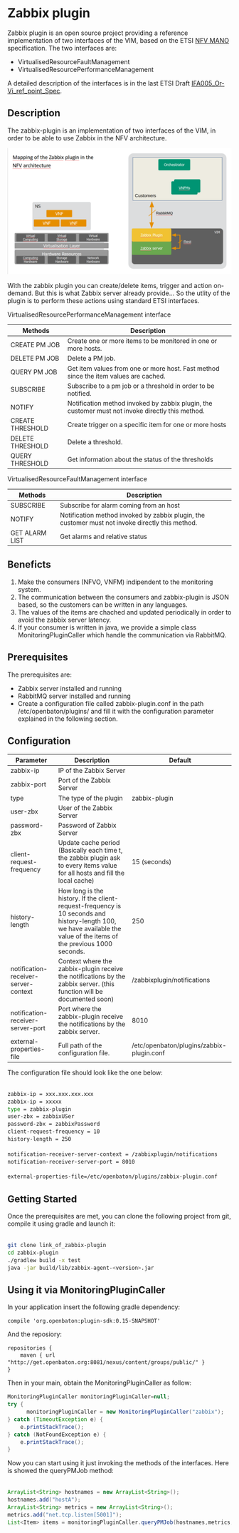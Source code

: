 # Zabbix plugin

Zabbix plugin is an open source project providing a reference implementation of two interfaces of the VIM, based on the ETSI [NFV MANO] specification.
The two interfaces are:
-   VirtualisedResourceFaultManagement
-   VirtualisedResourcePerformanceManagement

A detailed description of the interfaces is in the last ETSI Draft [IFA005_Or-Vi_ref_point_Spec].

## Description

The zabbix-plugin is an implementation of two interfaces of the VIM, in order to be able to use Zabbix in the NFV architecture.  

![Zabbix plugin architecture][zabbix-plugin-architecture]

With the zabbix plugin you can create/delete items, trigger and action on-demand. But this is what Zabbix server already provide...
So the utlity of the plugin is to perform these actions using standard ETSI interfaces.

VirtualisedResourcePerformanceManagement interface  

| Methods             | Description
| ------------------- | --------------
| CREATE PM JOB       |  Create one or more items to be monitored in one or more hosts.
| DELETE PM JOB       |  Delete a PM job.
| QUERY PM JOB        |  Get item values from one or more host. Fast method since the item values are cached.
| SUBSCRIBE           |  Subscribe to a pm job or a threshold in order to be notified.
| NOTIFY              |  Notification method invoked by zabbix plugin, the customer must not invoke directly this method.
| CREATE THRESHOLD    |  Create trigger on a specific item for one or more hosts
| DELETE THRESHOLD    |  Delete a threshold.
| QUERY THRESHOLD     |  Get information about the status of the thresholds

VirtualisedResourceFaultManagement interface  

| Methods             | Description
| ------------------- | --------------
| SUBSCRIBE           |  Subscribe for alarm coming from an host
| NOTIFY              |  Notification method invoked by zabbix plugin, the customer must not invoke directly this method.
| GET ALARM LIST      |  Get alarms and relative status

## Beneficts

1) Make the consumers (NFVO, VNFM) indipendent to the monitoring system.  
2) The communication between the consumers and zabbix-plugin is JSON based, so the customers can be written in any languages.  
3) The values of the items are chached and updated periodically in order to avoid the zabbix server latency.  
4) If your consumer is written in java, we provide a simple class MonitoringPluginCaller which handle the communication via RabbitMQ.

## Prerequisites

The prerequisites are:  

- Zabbix server installed and running  
- RabbitMQ server installed and running  
- Create a configuration file called zabbix-plugin.conf in the path /etc/openbaton/plugins/ and fill it with the
configuration parameter explained in the following section.

## Configuration

| Parameter           | Description     | Default
| ------------------- | --------------  | ----------
| zabbix-ip                             |  IP of the Zabbix Server      | 
| zabbix-port                           |  Port of the Zabbix Server    |
| type                                  |  The type of the plugin       | zabbix-plugin
| user-zbx                              |  User of the Zabbix Server    | 
| password-zbx                          |  Password of Zabbix Server    |
| client-request-frequency              |  Update cache period (Basically each time t, the zabbix plugin ask to every items value for all hosts and fill the local cache)   | 15 (seconds)
| history-length                        |  How long is the history. If the client-request-frequency is 10 seconds and history-length 100, we have available the value of the items of the previous 1000 seconds. | 250
| notification-receiver-server-context  |  Context where the zabbix-plugin receive the notifications by the zabbix server. (this function will be documented soon) | /zabbixplugin/notifications 
| notification-receiver-server-port     |  Port where the zabbix-plugin receive the notifications by the zabbix server. | 8010
| external-properties-file              |  Full path of the configuration file.  | /etc/openbaton/plugins/zabbix-plugin.conf

The configuration file should look like the one below:

```bash  

zabbix-ip = xxx.xxx.xxx.xxx
zabbix-ip = xxxxx
type = zabbix-plugin
user-zbx = zabbixUSer
password-zbx = zabbixPassword
client-request-frequency = 10
history-length = 250

notification-receiver-server-context = /zabbixplugin/notifications
notification-receiver-server-port = 8010

external-properties-file=/etc/openbaton/plugins/zabbix-plugin.conf

```

## Getting Started

Once the prerequisites are met, you can clone the following project from git, compile it using gradle and launch it:  

```bash  

git clone link_of_zabbix-plugin
cd zabbix-plugin
./gradlew build -x test
java -jar build/lib/zabbix-agent-<version>.jar

```

## Using it via MonitoringPluginCaller

In your application insert the following gradle dependency:

```
compile 'org.openbaton:plugin-sdk:0.15-SNAPSHOT'
```
And the reposiory:
```
repositories {
    maven { url "http://get.openbaton.org:8081/nexus/content/groups/public/" }
}
```

Then in your main, obtain the MonitoringPluginCaller as follow:

```java
MonitoringPluginCaller monitoringPluginCaller=null;
try {
      monitoringPluginCaller = new MonitoringPluginCaller("zabbix");
} catch (TimeoutException e) {
    e.printStackTrace();
} catch (NotFoundException e) {
    e.printStackTrace();
}
```

Now you can start using it just invoking the methods of the interfaces. Here is showed the queryPMJob method:

```java

ArrayList<String> hostnames = new ArrayList<String>(); 
hostnames.add("hostA");
ArrayList<String> metrics = new ArrayList<String>(); 
metrics.add("net.tcp.listen[5001]");
List<Item> items = monitoringPluginCaller.queryPMJob(hostnames,metrics,"0");

```

[IFA005_Or-Vi_ref_point_Spec]:https://docbox.etsi.org/isg/nfv/open/Drafts/IFA005_Or-Vi_ref_point_Spec/
[NFV MANO]:http://www.etsi.org/deliver/etsi_gs/NFV-MAN/001_099/001/01.01.01_60/gs_nfv-man001v010101p.pdf
[zabbix-plugin-architecture]:img/zabbix-plugin-architecture.png
